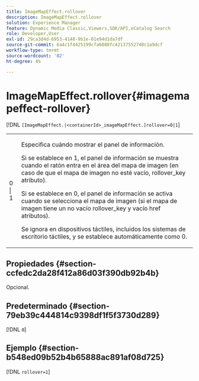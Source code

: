 ```yaml
---
title: ImageMapEffect.rollover
description: ImageMapEffect.rollover
solution: Experience Manager
feature: Dynamic Media Classic,Viewers,SDK/API,eCatalog Search
role: Developer,User
exl-id: 29ca3d4d-6953-4148-9b1e-01e94d1da7df
source-git-commit: 6a4c1f4425199cfa6088fc42137552748c1a9dcf
workflow-type: tm+mt
source-wordcount: '82'
ht-degree: 4%

---
```


# ImageMapEffect.rollover{#imagemapeffect-rollover}

[!DNL `[ImageMapEffect.|<containerId>_imageMapEffect.]rollover=0|1`]

<table id="table_2671D63442B54F659C32C4A3CC61DD7C"> 
 <tbody> 
  <tr> 
   <td colname="col1"> <p><span class="codeph"> 0 | 1</span> </p> </td> 
   <td colname="col2"> <p>Especifica cuándo mostrar el panel de información. </p> <p>Si se establece en <span class="codeph"> 1</span>, el panel de información se muestra cuando el ratón entra en el área del mapa de imagen (en caso de que el mapa de imagen no esté vacío, <span class="codeph"> rollover_key</span> atributo). </p> <p>Si se establece en <span class="codeph"> 0</span>, el panel de información se activa cuando se selecciona el mapa de imagen (si el mapa de imagen tiene un no vacío <span class="codeph"> rollover_key</span> y vacío <span class="codeph"> href</span> atributos). </p> <p> Se ignora en dispositivos táctiles, incluidos los sistemas de escritorio táctiles, y se establece automáticamente como <span class="codeph"> 0</span>. </p> </td> 
  </tr> 
 </tbody> 
</table>

## Propiedades {#section-ccfedc2da28f412a86d03f390db92b4b}

Opcional.

## Predeterminado {#section-79eb39c444814c9398df1f5f3730d289}

[!DNL `0`]

## Ejemplo {#section-b548ed09b52b4b65888ac891af08d725}

[!DNL `rollover=1`]
